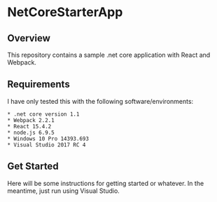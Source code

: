 ﻿# NetCoreStarterApp

## Overview

This repository contains a sample .net core application with React and Webpack.

## Requirements

I have only tested this with the following software/environments:

	* .net core version 1.1
	* Webpack 2.2.1
	* React 15.4.2
	* node.js 6.9.5
	* Windows 10 Pro 14393.693
	* Visual Studio 2017 RC 4

## Get Started

Here will be some instructions for getting started or whatever. In the meantime, just run using Visual Studio.


